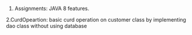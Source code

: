 1. Assignments: JAVA 8 features.

2.CurdOpeartion: basic curd operation on customer class by implementing dao class without using database
